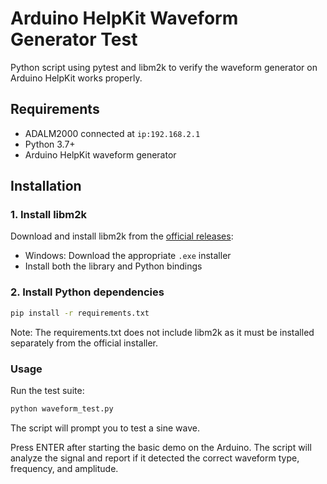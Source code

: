 
# Arduino HelpKit Waveform Generator Test

Python script using pytest and libm2k to verify the waveform generator on Arduino HelpKit works properly.

## Requirements

- ADALM2000 connected at ``ip:192.168.2.1``
- Python 3.7+
- Arduino HelpKit waveform generator

## Installation

### 1. Install libm2k

Download and install libm2k from the [official releases](https://github.com/analogdevicesinc/libm2k/releases):
- Windows: Download the appropriate `.exe` installer
- Install both the library and Python bindings

### 2. Install Python dependencies
```bash
pip install -r requirements.txt
```
Note: The requirements.txt does not include libm2k as it must be installed separately from the official installer.
### Usage
Run the test suite:
```bash
python waveform_test.py
```
The script will prompt you to test a sine wave.




Press ENTER after starting the basic demo on the Arduino. The script will analyze the signal and report if it detected the correct waveform type, frequency, and amplitude.
